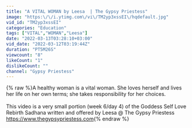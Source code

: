 ```yaml
---
title: "A VITAL WOMAN by Leesa  | The Gypsy Priestess"
image: "https:\/\/i.ytimg.com\/vi\/TM2yp3xssEI\/hqdefault.jpg"
vid_id: "TM2yp3xssEI"
categories: "Education"
tags: ["VITAL","WOMAN","Leesa"]
date: "2022-03-13T03:28:10+03:00"
vid_date: "2022-03-12T03:19:44Z"
duration: "PT5M26S"
viewcount: "8"
likeCount: "1"
dislikeCount: ""
channel: "Gypsy Priestess"
---
```

{% raw %}A healthy woman is a vital woman. She loves herself and lives her life on her own terms; she takes responsibility for her choices. <br /><br />This video is a very small portion (week 6/day 4) of the Goddess Self Love Rebirth Sadhana written and offered by Leesa @ The Gypsy Priestess <a rel="nofollow" target="blank" href="https://www.thegypsypriestess.com">https://www.thegypsypriestess.com</a>{% endraw %}
